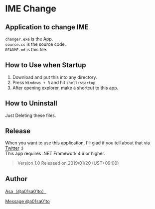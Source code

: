 # IME Change
## Application to change IME
`changer.exe` is the App.  
`source.cs` is the source code.  
`README.md` is this file.  

## How to Use when Startup
1. Download and put this into any directory.
2. Press `Windows + R` and hit `shell:startup`
3. After opening explorer, make a shortcut to this app.

## How to Uninstall
Just Deleting these files.

## Release
When you want to use this application, I'll glad if you tell about that via [Twitter](https://twitter.com/a01sa01to) :)  
This app requires .NET Framework 4.6 or higher.  
> Version 1.0 Released on 2019/01/20 (UST+09:00)  

## Author
[Asa（@a01sa01to）](https://twitter.com/a01sa01to)  
  
<a href="https://twitter.com/messages/compose?recipient_id=4273512934&ref_src=twsrc%5Etfw" class="twitter-dm-button" data-size="large" data-screen-name="a01sa01to" data-show-count="false">Message @a01sa01to</a>
